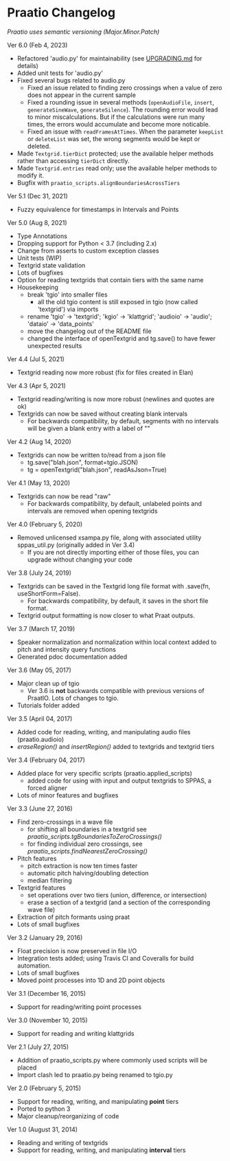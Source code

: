 
# Praatio Changelog

*Praatio uses semantic versioning (Major.Minor.Patch)*

Ver 6.0 (Feb 4, 2023)
- Refactored 'audio.py' for maintainability (see [UPGRADING.md](https://github.com/timmahrt/praatIO/blob/main/UPGRADING.md) for details)
- Added unit tests for 'audio.py'
- Fixed several bugs related to audio.py
    - Fixed an issue related to finding zero crossings when a value of zero does not appear in the current sample
    - Fixed a rounding issue in several methods (`openAudioFile`, `insert`, `generateSineWave`, `generateSilence`). The rounding error would lead to minor miscalculations. But if the calculations were run many times, the errors would accumulate and become more noticable.
    - Fixed an issue with `readFramesAtTimes`. When the parameter `keepList` or `deleteList` was set, the wrong segments would be kept or deleted.
- Made `Textgrid.tierDict` protected; use the available helper methods rather than accessing `tierDict` directly.
- Made `Textgrid.entries` read only; use the available helper methods to modify it.
- Bugfix with `praatio_scripts.alignBoundariesAcrossTiers`

Ver 5.1 (Dec 31, 2021)
- Fuzzy equivalence for timestamps in Intervals and Points

Ver 5.0 (Aug 8, 2021)
- Type Annotations
- Dropping support for Python < 3.7 (including 2.x)
- Change from asserts to custom exception classes
- Unit tests (WIP)
- Textgrid state validation
- Lots of bugfixes
- Option for reading textgrids that contain tiers with the same name
- Housekeeping
    - break 'tgio' into smaller files
        - all the old tgio content is still exposed in tgio (now called 'textgrid') via imports
    - rename 'tgio' -> 'textgrid'; 'kgio' -> 'klattgrid'; 'audioio' -> 'audio'; 'dataio' -> 'data_points'
    - move the changelog out of the README file
    - changed the interface of openTextgrid and tg.save() to have fewer unexpected results


Ver 4.4 (Jul 5, 2021)
- Textgrid reading now more robust (fix for files created in Elan)

Ver 4.3 (Apr 5, 2021)
- Textgrid reading/writing is now more robust (newlines and quotes are ok)
- Textgrids can now be saved without creating blank intervals
    - For backwards compatibility, by default, segments with no intervals will be given a blank entry with a label of ""

Ver 4.2 (Aug 14, 2020)
- Textgrids can now be written to/read from a json file
    - tg.save("blah.json", format=tgio.JSON)
    - tg = openTextgrid("blah.json", readAsJson=True)

Ver 4.1 (May 13, 2020)
- Textgrids can now be read "raw"
    - For backwards compatibility, by default, unlabeled points and intervals are removed when opening textgrids

Ver 4.0 (February 5, 2020)
- Removed unlicensed xsampa.py file, along with associated utility sppas_util.py (originally added in Ver 3.4)
    - If you are not directly importing either of those files, you can upgrade without changing your code

Ver 3.8 (July 24, 2019)
- Textgrids can be saved in the Textgrid long file format with .save(fn, useShortForm=False).
    - For backwards compatibility, by default, it saves in the short file format.
- Textgrid output formatting is now closer to what Praat outputs.

Ver 3.7 (March 17, 2019)
- Speaker normalization and normalization within local context added to pitch and intensity query functions
- Generated pdoc documentation added

Ver 3.6 (May 05, 2017)
- Major clean up of tgio
    - Ver 3.6 is **not** backwards compatible with previous versions of PraatIO.  Lots of changes to tgio.
- Tutorials folder added


Ver 3.5 (April 04, 2017)
- Added code for reading, writing, and manipulating audio files (praatio.audioio)
- *eraseRegion()* and *insertRegion()* added to textgrids and textgrid tiers


Ver 3.4 (February 04, 2017)
- Added place for very specific scripts (praatio.applied_scripts)
    - added code for using with input and output textgrids to SPPAS, a forced aligner
- Lots of minor features and bugfixes


Ver 3.3 (June 27, 2016)
- Find zero-crossings in a wave file
   - for shifting all boundaries in a textgrid see *praatio_scripts.tgBoundariesToZeroCrossings()*
   - for finding individual zero crossings, see *praatio_scripts.findNearestZeroCrossing()*
- Pitch features
   - pitch extraction is now ten times faster
   - automatic pitch halving/doubling detection
   - median filtering
- Textgrid features
   - set operations over two tiers (union, difference, or intersection)
   - erase a section of a textgrid (and a section of the corresponding wave file)
- Extraction of pitch formants using praat
- Lots of small bugfixes


Ver 3.2 (January 29, 2016)
- Float precision is now preserved in file I/O
- Integration tests added; using Travis CI and Coveralls for build automation.
- Lots of small bugfixes
- Moved point processes into 1D and 2D point objects

Ver 3.1 (December 16, 2015)
- Support for reading/writing point processes

Ver 3.0 (November 10, 2015)
- Support for reading and writing klattgrids

Ver 2.1 (July 27, 2015)
- Addition of praatio_scripts.py where commonly used scripts will be placed
- Import clash led to praatio.py being renamed to tgio.py

Ver 2.0 (February 5, 2015)
- Support for reading, writing, and manipulating **point** tiers
- Ported to python 3
- Major cleanup/reorganizing of code

Ver 1.0 (August 31, 2014)
- Reading and writing of textgrids
- Support for reading, writing, and manipulating **interval** tiers
